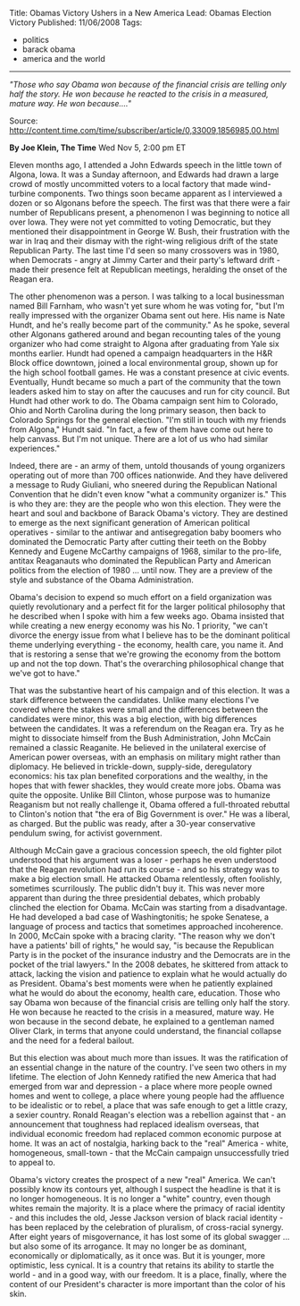 Title: Obamas Victory Ushers in a New America
Lead: Obamas Election Victory
Published: 11/06/2008
Tags:
  - politics
  - barack obama
  - america and the world
---

_"Those who say Obama won because of the financial crisis are telling only half the story. He won because he reacted to the crisis in a measured, mature way. He won because...."_

Source: http://content.time.com/time/subscriber/article/0,33009,1856985,00.html

**By Joe Klein, The Time**
Wed Nov 5, 2:00 pm ET

Eleven months ago, I attended a John Edwards speech in the little town of Algona, Iowa. It was a Sunday afternoon, and Edwards had drawn a large crowd of mostly uncommitted voters to a local factory that made wind-turbine components. Two things soon became apparent as I interviewed a dozen or so Algonans before the speech. The first was that there were a fair number of Republicans present, a phenomenon I was beginning to notice all over Iowa. They were not yet committed to voting Democratic, but they mentioned their disappointment in George W. Bush, their frustration with the war in Iraq and their dismay with the right-wing religious drift of the state Republican Party. The last time I'd seen so many crossovers was in 1980, when Democrats - angry at Jimmy Carter and their party's leftward drift - made their presence felt at Republican meetings, heralding the onset of the Reagan era.

The other phenomenon was a person. I was talking to a local businessman named Bill Farnham, who wasn't yet sure whom he was voting for, "but I'm really impressed with the organizer Obama sent out here. His name is Nate Hundt, and he's really become part of the community." As he spoke, several other Algonans gathered around and began recounting tales of the young organizer who had come straight to Algona after graduating from Yale six months earlier. Hundt had opened a campaign headquarters in the H&R Block office downtown, joined a local environmental group, shown up for the high school football games. He was a constant presence at civic events. Eventually, Hundt became so much a part of the community that the town leaders asked him to stay on after the caucuses and run for city council. But Hundt had other work to do. The Obama campaign sent him to Colorado, Ohio and North Carolina during the long primary season, then back to Colorado Springs for the general election. "I'm still in touch with my friends from Algona," Hundt said. "In fact, a few of them have come out here to help canvass. But I'm not unique. There are a lot of us who had similar experiences."

Indeed, there are - an army of them, untold thousands of young organizers operating out of more than 700 offices nationwide. And they have delivered a message to Rudy Giuliani, who sneered during the Republican National Convention that he didn't even know "what a community organizer is." This is who they are: they are the people who won this election. They were the heart and soul and backbone of Barack Obama's victory. They are destined to emerge as the next significant generation of American political operatives - similar to the antiwar and antisegregation baby boomers who dominated the Democratic Party after cutting their teeth on the Bobby Kennedy and Eugene McCarthy campaigns of 1968, similar to the pro-life, antitax Reaganauts who dominated the Republican Party and American politics from the election of 1980 ... until now. They are a preview of the style and substance of the Obama Administration.

Obama's decision to expend so much effort on a field organization was quietly revolutionary and a perfect fit for the larger political philosophy that he described when I spoke with him a few weeks ago. Obama insisted that while creating a new energy economy was his No. 1 priority, "we can't divorce the energy issue from what I believe has to be the dominant political theme underlying everything - the economy, health care, you name it. And that is restoring a sense that we're growing the economy from the bottom up and not the top down. That's the overarching philosophical change that we've got to have."

That was the substantive heart of his campaign and of this election. It was a stark difference between the candidates. Unlike many elections I've covered where the stakes were small and the differences between the candidates were minor, this was a big election, with big differences between the candidates. It was a referendum on the Reagan era. Try as he might to dissociate himself from the Bush Administration, John McCain remained a classic Reaganite. He believed in the unilateral exercise of American power overseas, with an emphasis on military might rather than diplomacy. He believed in trickle-down, supply-side, deregulatory economics: his tax plan benefited corporations and the wealthy, in the hopes that with fewer shackles, they would create more jobs. Obama was quite the opposite. Unlike Bill Clinton, whose purpose was to humanize Reaganism but not really challenge it, Obama offered a full-throated rebuttal to Clinton's notion that "the era of Big Government is over." He was a liberal, as charged. But the public was ready, after a 30-year conservative pendulum swing, for activist government.

Although McCain gave a gracious concession speech, the old fighter pilot understood that his argument was a loser - perhaps he even understood that the Reagan revolution had run its course - and so his strategy was to make a big election small. He attacked Obama relentlessly, often foolishly, sometimes scurrilously. The public didn't buy it. This was never more apparent than during the three presidential debates, which probably clinched the election for Obama. McCain was starting from a disadvantage. He had developed a bad case of Washingtonitis; he spoke Senatese, a language of process and tactics that sometimes approached incoherence. In 2000, McCain spoke with a bracing clarity. "The reason why we don't have a patients' bill of rights," he would say, "is because the Republican Party is in the pocket of the insurance industry and the Democrats are in the pocket of the trial lawyers." In the 2008 debates, he skittered from attack to attack, lacking the vision and patience to explain what he would actually do as President. Obama's best moments were when he patiently explained what he would do about the economy, health care, education. Those who say Obama won because of the financial crisis are telling only half the story. He won because he reacted to the crisis in a measured, mature way. He won because in the second debate, he explained to a gentleman named Oliver Clark, in terms that anyone could understand, the financial collapse and the need for a federal bailout.

But this election was about much more than issues. It was the ratification of an essential change in the nature of the country. I've seen two others in my lifetime. The election of John Kennedy ratified the new America that had emerged from war and depression - a place where more people owned homes and went to college, a place where young people had the affluence to be idealistic or to rebel, a place that was safe enough to get a little crazy, a sexier country. Ronald Reagan's election was a rebellion against that - an announcement that toughness had replaced idealism overseas, that individual economic freedom had replaced common economic purpose at home. It was an act of nostalgia, harking back to the "real" America - white, homogeneous, small-town - that the McCain campaign unsuccessfully tried to appeal to.

Obama's victory creates the prospect of a new "real" America. We can't possibly know its contours yet, although I suspect the headline is that it is no longer homogeneous. It is no longer a "white" country, even though whites remain the majority. It is a place where the primacy of racial identity - and this includes the old, Jesse Jackson version of black racial identity - has been replaced by the celebration of pluralism, of cross-racial synergy. After eight years of misgovernance, it has lost some of its global swagger ... but also some of its arrogance. It may no longer be as dominant, economically or diplomatically, as it once was. But it is younger, more optimistic, less cynical. It is a country that retains its ability to startle the world - and in a good way, with our freedom. It is a place, finally, where the content of our President's character is more important than the color of his skin.